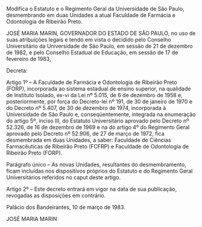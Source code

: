 Modifica o Estatuto e o Regimento Geral da Universidade de São Paulo, desmembrando em duas Unidades a atual Faculdade de Farmácia e Odontologia de Ribeirão Preto.

JOSÉ MARIA MARIN, GOVERNADOR DO ESTADO DE SÃO PAULO, no uso de suas atribuições legais e tendo em vista o decidido pelo Conselho Universitário da Universidade de São Paulo, em sessão de 21 de dezembro de 1982, e pelo Conselho Estadual de Educação, em sessão de 17 de fevereiro de 1983,

Decreta:

Artigo 1º – A Faculdade de Farmácia e Odontologia de Ribeirão Preto (FORP), incorporada ao sistema estadual de ensino superior, na qualidade de Instituto Isolado, ex-vi da Lei nº 5.015, de 6 de dezembro de 1958 e, posteriormente, por força do Decreto-lei nº 191, de 30 de janeiro de 1970 e do Decreto nº 5.407, de 30 de dezembro de 1974, incorporada à Universidade de São Paulo e, conseqüentemente, integrada na enumeração do artigo 5º, inciso III, do Estatuto Universitário aprovado pelo Decreto nº 52.326, de 16 de dezembro de 1969 e na do artigo 4º do Regimento Geral aprovado pelo Decreto nº 52.906, de 27 de março de 1972, fica desmembrada em duas Unidades, a saber: Faculdade de Ciências Farmacêuticas de Ribeirão Preto (FCFRP) e Faculdade de Odontologia de Ribeirão Preto (FORP).

Parágrafo único – As novas Unidades, resultantes do desmembramento, ficam incluídas nos dispositivos próprios do Estatuto e do Regimento Geral Universitários referidos no caput deste artigo.

Artigo 2º – Este decreto entrará em vigor na data de sua publicação, revogadas as disposições em contrário.

Palácio dos Bandeirantes, 10 de março de 1983.

JOSÉ MARIA MARIN